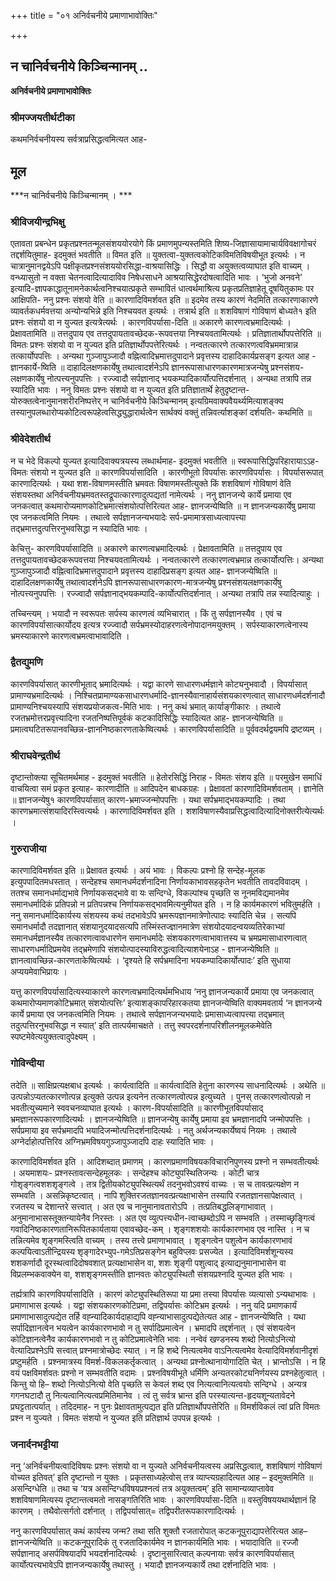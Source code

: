 +++
title = "०१ अनिर्वचनीये प्रमाणाभावोक्तिः"

+++


## न चानिर्वचनीये किञ्चिन्मानम् ..

**अनिर्वचनीये प्रमाणाभावोक्तिः**

### **श्रीमज्जयतीर्थटीका**

कथमनिर्वचनीयस्य सर्वत्राप्रसिद्धत्वमित्यत आह-

## **मूल**

***न चानिर्वचनीये किञ्चिन्मानम् । ***

### **श्रीविजयीन्द्रभिक्षु**

एतावता प्रबन्धेन प्रकृतप्रश्नतन्मूलसंशययोरयोगे किं प्रमाणमुपन्यस्तमिति शिष्य-जिज्ञासायामाचार्यविवक्षागोचरं तद्दर्शयितुमाह- इदमुक्तं भवतीति ॥ विमत इति ॥ युक्तत्वा-युक्तत्वकोटिकविमतिविषयीभूत इत्यर्थः । न चात्रानुमानद्वयेऽपि पक्षीकृतप्रश्नसंशययोरसिद्धा-वाश्रयासिद्धिः । सिद्धौ वा अयुक्तत्वव्याघात इति वाच्यम् । वन्ध्यासुतो न वक्ता चेतनत्वादित्यादाविव निषेधसाधने आश्रयासिद्धेरदोषत्वादिति भावः । ‘भुजो अनवने’ इत्यादि-ज्ञापकाद्धातूनामनेकार्थत्वनिश्चयात्प्रकृते सम्भावितं धात्वर्थमाश्रित्य प्रकृतप्रतिज्ञाहेतू दूषयितुकामः पर आक्षिपति- ननु प्रश्नः संशयो वेति ॥ कारणादिविमर्शवत इति ॥ इदमेव तस्य कारणं नेदमिति तत्कारणाकारणे व्यावर्तकधर्मवत्तया अन्योन्यभिन्ने इति निश्चयवत इत्यर्थः । तत्रार्थ इति ॥ शशविषाणं गोविषाणं बोध्यते१ इति प्रश्नः संशयो वा न युज्यत इत्यत्रेत्यर्थः । कारणविपर्यासा-दिति ॥ अकारणे कारणत्वभ्रमादित्यर्थः । प्रेक्षावतामिति ॥ तत्तदुपाय एव तत्तदुपायतावच्छेदक-रूपवत्तया निश्चयवतामित्यर्थः । प्रतिज्ञातार्थोपपत्तेरिति ॥ विमतः प्रश्नः संशयो वा न युज्यत इति प्रतिज्ञार्थोपपत्तेरित्यर्थः । नन्वतत्कारणे तत्कारणत्वविभ्रममात्रान्न तत्कार्योपपत्तिः । अन्यथा गुञ्जापुञ्जादौ
वह्नित्वादिभ्रमात्तदुपादाने प्रवृत्तस्य दाहादिकार्यप्रसङ्ग इत्यत आह -
ज्ञानकार्ये-ष्विति ॥ दाहादिलक्षणकार्येषु तथात्वादर्शनेऽपि ज्ञानरूपासाधारणकारणमात्रजन्येषु प्रश्नसंशय-लक्षणकार्येषु नोत्पत्त्यनुपपत्तिः । रज्ज्वादौ सर्पज्ञानाद् भयकम्पादिकार्योत्पत्तिदर्शनात् । अन्यथा तत्रापि तन्न स्यादिति भावः । ननु विमतः प्रश्नः संशयो वा न युज्यत इति प्रतिज्ञातार्थे हेतुदृष्टान्त-योरुक्तत्वेनानुमानशरीरनिष्पत्तेर् न चानिर्वचनीये किञ्चिन्मानम् इत्यग्रिमवाक्यवैयर्थ्यमित्याशङ्क्य तस्यानुपलब्धारोप्यकोटित्वरूपहेत्वसिद्ध्युद्धारार्थत्वेन सार्थक्यं वक्तुं तन्निवर्त्याशङ्कां दर्शयति- कथमिति ॥

### **श्रीवेदेशतीर्थ**

न च भेदे विकल्पो युज्यत इत्यादिवाक्यत्रयस्य लब्धार्थमाह- इदमुक्तं भवतीति ॥ स्वरूपासिद्धिपरिहारायाऽऽह- विमतः संशयो न युज्यत इति ॥ कारणविपर्यासादिति । कारणीभूतो विपर्यासः कारणविपर्यासः । विपर्यासरूपात् कारणादित्यर्थः । यथा शश-विषाणमस्तीति भ्रमवतः विषाणमस्तीत्युक्ते किं शशविषाणं गोविषाणं वेति संशयस्तथा अनिर्वचनीयभ्रमवतस्तद्रूपात्कारणादुत्पद्यतां नामेत्यर्थः । ननु ज्ञानजन्ये कार्ये प्रमाया एव जनकत्वात् कथमारोप्यमाणकोटिभ्रमात्संशयोत्पत्तिरित्यत आह- ज्ञानजन्येष्विति ॥ न ज्ञानजन्यकार्येषु प्रमाया एव जनकत्वमिति नियमः । तथात्वे सर्पज्ञानजन्यभयादेः सर्प-प्रमामात्रसाध्यत्वापत्त्या तद्भ्रमात्तदुत्पत्तिरनुभवसिद्धा न स्यादिति भावः ।

केचित्तु- कारणविपर्यासादिति ॥ अकारणे कारणत्वभ्रमादित्यर्थः । प्रेक्षावतामिति ॥ तत्तदुपाय एव तत्तदुपायतावच्छेदकरूपवत्तया निश्चयवतामित्यर्थः । नन्वतत्कारणे तत्कारणत्वभ्रमान्न तत्कार्योत्पत्तिः। अन्यथा गुञ्जापुञ्जादौ वह्नित्वादिभ्रमात्तदुपादाने प्रवृत्तस्य दाहादिप्रसङ्ग इत्यत आह- ज्ञानजन्येष्विति ॥ दाहादिलक्षणकार्येषु तथात्वादर्शनेऽपि ज्ञानरूपासाधारणकारण-मात्रजन्येषु प्रश्नसंशयलक्षणकार्येषु नोत्पत्त्यनुपपत्तिः । रज्ज्वादौ सर्पज्ञानाद्भयकम्पादि-कार्योत्पत्तिदर्शनात् । अन्यथा तत्रापि तन्न स्यादित्याहुः ।

तच्चिन्त्यम् । भयादौ न स्वरूपतः सर्पस्य कारणत्वं व्यभिचारात् । किं तु सर्पज्ञानस्यैव । एवं च कारणविपर्यासात्कार्योदय इत्यत्र रज्ज्वादौ सर्पभ्रमस्योदाहरणत्वेनोपादानमयुक्तम् । सर्पस्याकारणत्वेनास्य भ्रमस्याकारणे कारणत्वभ्रमत्वाभावादिति ।

### **द्वैतद्युमणि**

कारणविपर्यासात् कारणीभूताद् भ्रमादित्यर्थः । यद्वा कारणे साधारणधर्मज्ञाने कोट्यनुभवादौ । विपर्यासात् प्रामाण्यभ्रमादित्यर्थः । निश्चितप्रामाण्यकसाधारणधर्मादि-ज्ञानस्यैवानाहार्यसंशयकारणत्वात् साधारणधर्मदर्शनादौ प्रामाण्यनिश्चयस्यापि संशयप्रयोजकत्व-मिति भावः । ननु कथं भ्रमात् कार्याङ्गीकारः । तथात्वे रजतभ्रमोत्तरप्रवृत्त्यादिना रजतनिष्पत्तिपूर्वकं कटकादिसिद्धिः स्यादित्यत आह- ज्ञानजन्येष्विति ॥ प्रमात्वघटितरूपानवच्छिन्न-ज्ञाननिष्ठकारणताकेष्वित्यर्थः । कारणविपर्यासादिति ॥ पूर्ववदर्थद्वयमपि द्रष्टव्यम् ।

### **श्रीराघवेन्द्रतीर्थ**

दृष्टान्तोक्त्या सूचितमर्थमाह - इदमुक्तं भवतीति ॥ हेतोरसिद्धिं निराह - विमतः संशय इति ॥ परमुखेन समाधिं वाचयित्वा समं प्रकृत इत्याह- कारणादीति ॥ आदिपदेन बाधकग्रहः । प्रेक्षावतां कारणादिविमर्शवताम् । ज्ञानेति ॥ ज्ञानजन्येषु१ कारणविपर्यासात् कारण-भ्रमाज्जन्मोपपत्तिः । यथा सर्पभ्रमाद्भयकम्पादिः । तथा कारणभ्रमात्संशयादिरस्त्वित्यर्थः । कारणादिविमर्शवत इति । शशविषाणस्यैवाप्रसिद्धत्वादित्यादिनोक्तरीत्येत्यर्थः ।

### **गुरुराजीया**

कारणादिविमर्शवत इति ॥ प्रेक्षावत इत्यर्थः । अयं भावः । विकल्पः प्रश्नो हि सन्देह-मूलक इत्युपपादितमधस्तात् । सन्देहश्च समानधर्मदर्शनादिना निर्णायकाभावसहकृतेन भवतीति तावदविवादम् । ततश्च समानधर्माद्यभावे निर्णायकसद्भावे वा यः सन्दिग्धे, विकल्पांश्च पृच्छति स नूनमविद्यमानमेव समानधर्मादिकं प्रतिपन्नो न प्रतिपन्नश्च निर्णायकसद्भावमित्यनुमीयत इति । न हि कार्यमकारणं भवितुमर्हति । ननु समानधर्मादिकार्यस्य संशयस्य कथं तदभावेऽपि भ्रमरूपज्ञानमात्रेणोत्पादः स्यादिति चेन्न । सत्यपि समानधर्मादौ तदज्ञानात् संशयानुदयादसत्यपि तस्मिंस्तज्ज्ञानमात्रेण संशयोदयादन्वयव्यतिरेकाभ्यां समानधर्मज्ञानस्यैव तत्कारणत्वावधारणेन समानधर्मादेः संशयकारणत्वाभावात्तस्य च भ्रमप्रमासाधारणत्वात् साधारणधर्मादिप्रमयेव तद्भ्रमेणापि संशयोत्पादस्याविरुद्धत्वादित्याशयेनाऽह - ज्ञानजन्येष्विति ॥ ज्ञानत्वावच्छिन्न-कारणताकेष्वित्यर्थः । ‘दृश्यते हि सर्पभ्रमादिना भयकम्पादिकार्योत्पादः’ इति सुधाया अप्ययमेवाभिप्रायः ।

यत्तु कारणविपर्यासादित्यस्याकारणे कारणत्वभ्रमादित्यर्थमभिधाय ‘ननु ज्ञानजन्यकार्ये प्रमाया एव जनकत्वात् कथमारोप्यमाणकोटिभ्रमात् संशयोत्पत्तिः’ इत्याशङ्कापरिहारकतया ज्ञानजन्येष्विति वाक्यमवतार्य ‘न ज्ञानजन्ये कार्ये प्रमाया एव जनकत्वमिति नियमः । तथात्वे सर्पज्ञानजन्यभयादेः प्रमासाध्यत्वापत्त्या तद्भ्रमात् तदुत्पत्तिरनुभवसिद्धा न स्यात्’ इति तात्पर्यमाचक्षते । तत्तु स्वपरदर्शनापरिशीलनमूलकमेवेति स्पष्टमेवेत्ययुक्तत्वादुपेक्ष्यम् ।

### **गोविन्दीया**

तदेति ॥ साक्षिप्रत्यक्षबाध इत्यर्थः । कार्यत्वादिति ॥ कार्यत्वादिति हेतुना कारणस्य साधनादित्यर्थः । अथेति ॥ उत्पन्नोऽप्यतत्कारणोत्पन्न इत्युक्ते उत्पन्न इत्यनेन तत्कारणत्वोत्पन्न इत्युच्यते । पुनस् तत्कारणत्वोत्पन्नो न भवतीत्युच्यमाने स्ववचनव्याघात इत्यर्थः । कारण-विपर्यासादिति ॥ कारणीभूतविपर्यासाद् भ्रमज्ञानरूपकारणादित्यर्थः । ज्ञानजन्येष्विति ॥ ज्ञानजन्येषु कार्येषु प्रमाया इव भ्रमज्ञानादपि जन्मोपपत्तिः । सर्पप्रमाया इव सर्पभ्रमादपि भयादिजन्मोत्पत्तिदर्शनादित्यर्थः । नतु अर्थजन्यकार्येष्वयं नियमः । तथात्वे अग्नेर्दाहोत्पत्तिरिव अग्निभ्रमविषयगुञ्जापुञ्जादपि दाहः स्यादिति भावः ।

कारणादिविमर्शवत इति । आदिशब्दात् प्रमाणम् । कारणप्रमाणविषयकविचारनिपुणस्य प्रश्नो न सम्भवतीत्यर्थः । अयमाशयः- प्रश्नस्तावत्सन्देहमूलकः । सन्देहश्च कोट्युपस्थितिजन्यः । कोटी चात्र गोशृङ्गत्वशशशृङ्गत्वे । तत्र द्वितीयकोट्युपस्थित्यर्थं तदनुभवोऽवश्यं वाच्यः । स च तावत्प्रत्यक्षेण न सम्भवति । असन्निकृष्टत्वात् । नापि शुक्तिरजतज्ञानवत्प्रत्यक्षाभासेन तस्यापि रजतज्ञानसापेक्षत्वात् । रजतस्य च देशान्तरे सत्त्वात् । अत एव च नानुमानावतारोऽपि । तत्प्रतिबद्धलिङ्गाभावात् । अनुमानाभासस्तूक्तन्यायेनैव निरस्तः । अत एव व्युत्पत्त्यधीन-त्वाच्छब्दोऽपि न सम्भवति । तस्माच्छृङ्गित्वं गवादिनिष्ठकारणतानिरूपितकार्यताया एवावच्छेद-कम् । शृङ्गशशयोः कार्यकारणभाव एव नास्ति । न च तन्नित्यमेव शृङ्गमस्त्विति वाच्यम् । तस्य तत्त्वे प्रमाणाभावात् । शृङ्गत्वेन पशुत्वेन कार्यकारणभावं कल्पयित्वाऽतीन्द्रियस्य शृङ्गादेरभ्युप-गमेऽतिप्रसङ्गेन बहुविप्लवः प्रसज्येत । इत्यादिविमर्शशून्यस्य शशकर्णादौ दूरस्थत्वादिदोषवशात् प्रत्यक्षाभासेन वा, शशः शृङ्गी पशुत्वाद् इत्याद्यनुमानाभासेन वा विप्रलम्भकवाक्येन वा, शशशृङ्गमस्तीति ज्ञानवतः कोट्युपस्थितौ संशयप्रश्नादि युज्यत इति भावः ।

तर्ह्यत्रापि कारणविपर्यासादिति । कारणं कोट्युपस्थितिरूपा या प्रमा तस्या विपर्यासः व्यत्यासो ऽन्यथाभावः । प्रमाणाभास इत्यर्थः । यद्वा संशयकारणकोटिप्रमा, तद्विपर्यासः कोटिभ्रम इत्यर्थः । ननु यदि प्रमाणकार्यं प्रमाणाभासादुत्पद्येत तर्हि वह्न्यादिकार्यदाहाद्यपि वह्न्याभासादुत्पद्येतेत्यत आह - ज्ञानजन्येष्विति । यथा सर्पादिज्ञानत्वेन भयत्वेन कार्यकारणभावो न तु सर्पादिप्रमात्वेन । भ्रमादपि तद्दर्शनात् । एवं संशयत्वेन कोटिज्ञानत्वेनैव कार्यकारणभावो न तु कोटिप्रमात्वेनेति भावः । नन्वेवं खण्डनस्य शब्दो नित्योऽनित्यो वेत्यादिप्रश्नेऽपि सत्त्वात् प्रश्नमात्रोच्छेदः स्यात् । न हि शब्दे नित्यत्वमेव वाऽनित्यत्वमेव वेत्यादिविमर्शवानीदृशं प्रष्टुमर्हति । प्रश्नमात्रस्य विमर्श-विकलकर्तृकत्वात् । अन्यथा प्रश्नोत्थानायोगादिति चेत् । भ्रान्तोऽसि । न हि वयं पक्षविमर्शवतः प्रश्नो न सम्भवतीति वदामः । प्रश्नविषयीभूते धर्मिणि अन्यतरकोट्यनिर्णयस्य प्रश्नहेतुत्वात् । किन्तु यो हि– शब्दो नित्योऽनित्यो वेति पृच्छति स केवलं शब्द एव नित्यत्वानित्यत्वयोः सन्दिग्धे । अन्यत्र गगनघटादौ तु नित्यत्वानित्यत्वप्रमितिमानेव । त्वं तु सर्वत्र भ्रान्त इति परस्यात्यन्त-हृदयशून्यतावेदने प्रघट्टतात्पर्यात् । तदिदमाह- न पुनः प्रेक्षावतामुत्पद्यत इति प्रतिज्ञार्थोपपत्तेरिति ॥ विमर्शविकलं त्वां प्रति विमतः प्रश्न न युज्यते । विमतः संशयो न युज्यत इति प्रतिज्ञार्थ उपपन्न इत्यर्थः ।

### **जनार्दनभट्टीया**

ननु ‘अनिर्वचनीयत्वादिविषयः प्रश्नः संशयो वा न युज्यते अनिर्वचनीयत्वस्य अप्रसिद्धत्वात्, शशविषाणं गोविषाणं वोच्यत इतिवत्’ इति दृष्टान्तो न युक्तः । प्रकृतसाध्यहेत्वोस् तत्र व्याप्त्यग्रहादित्यत आह – इदमुक्तमिति ॥ असन्दिग्धेति ॥ तथा च ‘यत्र असन्दिग्धविषयप्रश्नत्वं तत्र अयुक्तत्वम्’ इति सामान्यव्याप्तावेव शशविषाणमित्यस्य दृष्टान्तत्वमतो नासङ्गतिरिति भावः । कारणविपर्यासा-दिति ॥ वस्तुविषययथार्थज्ञानं हि कारणम् । तथैवोत्सर्गतो दर्शनात् । तद्विपर्यासात्= तद्विपरीतरूपकारणादित्यर्थः ।

ननु कारणविपर्यासात् कथं कार्यस्य जन्म? तथा सति शुक्तौ रजतारोपात् कटकनूपुराद्यापत्तेरित्यत आह–ज्ञानजन्येष्विति ॥ कटकनूपुरादिकं तु रजतादिकार्यमेव न ज्ञानकार्यमिति भावः । भयादाविति ॥ रज्जौ सर्पज्ञानाद् असर्पविषयादपि भयदर्शनादित्यर्थः । दृष्टानुसारित्वात् कल्पनायाः सर्वत्र कारणविपर्यासात् कार्योत्पत्त्यभावेऽपि ज्ञानजन्यकार्येषु तथास्तु । भयादौ ज्ञानजन्यकार्ये तथा दर्शनादिति भावः ।

